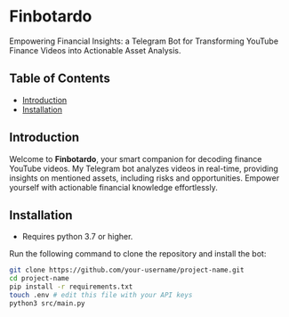 # Finbotardo

Empowering Financial Insights: a Telegram Bot for Transforming YouTube Finance Videos into Actionable Asset Analysis.

## Table of Contents

- [Introduction](#introduction)
- [Installation](#installation)

## Introduction

Welcome to **Finbotardo**, your smart companion for decoding finance YouTube videos. My Telegram bot analyzes videos in real-time, providing insights on mentioned assets, including risks and opportunities. Empower yourself with actionable financial knowledge effortlessly.

## Installation

- Requires python 3.7 or higher.

Run the following command to clone the repository and install the bot:

```bash
git clone https://github.com/your-username/project-name.git
cd project-name
pip install -r requirements.txt
touch .env # edit this file with your API keys
python3 src/main.py
```
